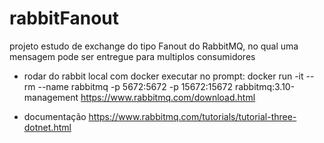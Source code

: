 # rabbitFanout
projeto estudo de exchange do tipo Fanout do RabbitMQ, no qual uma mensagem pode ser entregue para multiplos consumidores

- rodar do rabbit local com docker
executar no prompt: docker run -it --rm --name rabbitmq -p 5672:5672 -p 15672:15672 rabbitmq:3.10-management
https://www.rabbitmq.com/download.html


- documentação
https://www.rabbitmq.com/tutorials/tutorial-three-dotnet.html
